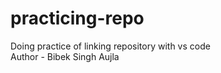 # practicing-repo
Doing practice of linking repository with vs code
<br>
Author - Bibek Singh Aujla
